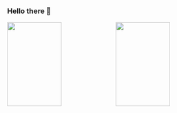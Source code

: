 ### Hello there 👋

<!--
**semazurek/semazurek** is a ✨ _special_ ✨ repository because its `README.md` (this file) appears on your GitHub profile.

Here are some ideas to get you started:

- 🔭 I’m currently working on ...
- 🌱 I’m currently learning ...
- 👯 I’m looking to collaborate on ...
- 🤔 I’m looking for help with ...
- 💬 Ask me about ...
- 📫 How to reach me: ...
- 😄 Pronouns: ...
- ⚡ Fun fact: ...
-->
<img src="https://github-readme-stats.vercel.app/api?username=semazurek&count_private=true&show_icons=true&hide_border=true&theme=radical" height="195" width="50%"><img src="https://github-readme-stats.vercel.app/api/top-langs/?username=semazurek&hide_border=true&theme=radical&layout=compact" height="195" width="50%">
